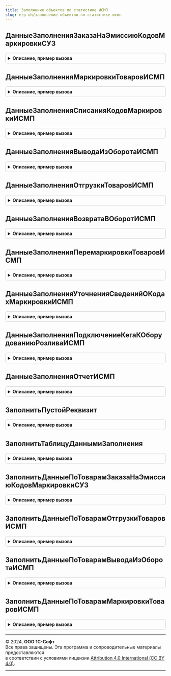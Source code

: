 ```yaml
---
title: Заполнение объектов по статистике ИСМП
slug: erp-uh/заполнение-объектов-по-статистике-исмп
---
```



## ДанныеЗаполненияЗаказаНаЭмиссиюКодовМаркировкиСУЗ
<details style="margin: 1em 0; padding: 0.5em; border: 1px solid #ccc; border-radius: 6px;">

<summary style="font-weight: bold; cursor: pointer;">Описание, пример вызова</summary>

```bsl

Функция ДанныеЗаполненияЗаказаНаЭмиссиюКодовМаркировкиСУЗ(Организация) Экспорт
```

Пример вызова
```bsl
Результат = ЗаполнениеОбъектовПоСтатистикеИСМП.ДанныеЗаполненияЗаказаНаЭмиссиюКодовМаркировкиСУЗ(Организация) 
```
</details>

## ДанныеЗаполненияМаркировкиТоваровИСМП
<details style="margin: 1em 0; padding: 0.5em; border: 1px solid #ccc; border-radius: 6px;">

<summary style="font-weight: bold; cursor: pointer;">Описание, пример вызова</summary>

```bsl

Функция ДанныеЗаполненияМаркировкиТоваровИСМП(Организация) Экспорт
```

Пример вызова
```bsl
Результат = ЗаполнениеОбъектовПоСтатистикеИСМП.ДанныеЗаполненияМаркировкиТоваровИСМП(Организация) 
```
</details>

## ДанныеЗаполненияСписанияКодовМаркировкиИСМП
<details style="margin: 1em 0; padding: 0.5em; border: 1px solid #ccc; border-radius: 6px;">

<summary style="font-weight: bold; cursor: pointer;">Описание, пример вызова</summary>

```bsl

Функция ДанныеЗаполненияСписанияКодовМаркировкиИСМП(Организация) Экспорт
```

Пример вызова
```bsl
Результат = ЗаполнениеОбъектовПоСтатистикеИСМП.ДанныеЗаполненияСписанияКодовМаркировкиИСМП(Организация) 
```
</details>

## ДанныеЗаполненияВыводаИзОборотаИСМП
<details style="margin: 1em 0; padding: 0.5em; border: 1px solid #ccc; border-radius: 6px;">

<summary style="font-weight: bold; cursor: pointer;">Описание, пример вызова</summary>

```bsl

Функция ДанныеЗаполненияВыводаИзОборотаИСМП(Организация, ВидПродукции) Экспорт
```

Пример вызова
```bsl
Результат = ЗаполнениеОбъектовПоСтатистикеИСМП.ДанныеЗаполненияВыводаИзОборотаИСМП(Организация, ВидПродукции) 
```
</details>

## ДанныеЗаполненияОтгрузкиТоваровИСМП
<details style="margin: 1em 0; padding: 0.5em; border: 1px solid #ccc; border-radius: 6px;">

<summary style="font-weight: bold; cursor: pointer;">Описание, пример вызова</summary>

```bsl

Функция ДанныеЗаполненияОтгрузкиТоваровИСМП(Организация, Контрагент = Неопределено) Экспорт
```

Пример вызова
```bsl
Результат = ЗаполнениеОбъектовПоСтатистикеИСМП.ДанныеЗаполненияОтгрузкиТоваровИСМП(Организация, Контрагент);
```
</details>

## ДанныеЗаполненияВозвратаВОборотИСМП
<details style="margin: 1em 0; padding: 0.5em; border: 1px solid #ccc; border-radius: 6px;">

<summary style="font-weight: bold; cursor: pointer;">Описание, пример вызова</summary>

```bsl

Функция ДанныеЗаполненияВозвратаВОборотИСМП(Организация) Экспорт
```

Пример вызова
```bsl
Результат = ЗаполнениеОбъектовПоСтатистикеИСМП.ДанныеЗаполненияВозвратаВОборотИСМП(Организация) 
```
</details>

## ДанныеЗаполненияПеремаркировкиТоваровИСМП
<details style="margin: 1em 0; padding: 0.5em; border: 1px solid #ccc; border-radius: 6px;">

<summary style="font-weight: bold; cursor: pointer;">Описание, пример вызова</summary>

```bsl

Функция ДанныеЗаполненияПеремаркировкиТоваровИСМП(Организация) Экспорт
```

Пример вызова
```bsl
Результат = ЗаполнениеОбъектовПоСтатистикеИСМП.ДанныеЗаполненияПеремаркировкиТоваровИСМП(Организация) 
```
</details>

## ДанныеЗаполненияУточненияСведенийОКодахМаркировкиИСМП
<details style="margin: 1em 0; padding: 0.5em; border: 1px solid #ccc; border-radius: 6px;">

<summary style="font-weight: bold; cursor: pointer;">Описание, пример вызова</summary>

```bsl

Функция ДанныеЗаполненияУточненияСведенийОКодахМаркировкиИСМП(Организация) Экспорт
```

Пример вызова
```bsl
Результат = ЗаполнениеОбъектовПоСтатистикеИСМП.ДанныеЗаполненияУточненияСведенийОКодахМаркировкиИСМП(Организация) 
```
</details>

## ДанныеЗаполненияПодключениеКегаКОборудованиюРозливаИСМП
<details style="margin: 1em 0; padding: 0.5em; border: 1px solid #ccc; border-radius: 6px;">

<summary style="font-weight: bold; cursor: pointer;">Описание, пример вызова</summary>

```bsl

Функция ДанныеЗаполненияПодключениеКегаКОборудованиюРозливаИСМП(Организация, ПоТекущемуПользователю = Истина) Экспорт
```

Пример вызова
```bsl
Результат = ЗаполнениеОбъектовПоСтатистикеИСМП.ДанныеЗаполненияПодключениеКегаКОборудованиюРозливаИСМП(Организация, ПоТекущемуПользователю);
```
</details>

## ДанныеЗаполненияОтчетИСМП
<details style="margin: 1em 0; padding: 0.5em; border: 1px solid #ccc; border-radius: 6px;">

<summary style="font-weight: bold; cursor: pointer;">Описание, пример вызова</summary>

```bsl

Функция ДанныеЗаполненияОтчетИСМП(Организация) Экспорт
```

Пример вызова
```bsl
Результат = ЗаполнениеОбъектовПоСтатистикеИСМП.ДанныеЗаполненияОтчетИСМП(Организация) 
```
</details>

## ЗаполнитьПустойРеквизит
<details style="margin: 1em 0; padding: 0.5em; border: 1px solid #ccc; border-radius: 6px;">

<summary style="font-weight: bold; cursor: pointer;">Описание, пример вызова</summary>

```bsl

Процедура ЗаполнитьПустойРеквизит(Объект, ДанныеСтатистики, ИмяРеквизита) Экспорт
```

Пример вызова
```bsl
ЗаполнениеОбъектовПоСтатистикеИСМП.ЗаполнитьПустойРеквизит(Объект, ДанныеСтатистики, ИмяРеквизита) 
```
</details>

## ЗаполнитьТаблицуДаннымиЗаполнения
<details style="margin: 1em 0; padding: 0.5em; border: 1px solid #ccc; border-radius: 6px;">

<summary style="font-weight: bold; cursor: pointer;">Описание, пример вызова</summary>

```bsl

Процедура ЗаполнитьТаблицуДаннымиЗаполнения(ИсходныеДанные, ДанныеДляЗаполнения, ПоляИсключения = "") Экспорт
```

Пример вызова
```bsl
ЗаполнениеОбъектовПоСтатистикеИСМП.ЗаполнитьТаблицуДаннымиЗаполнения(ИсходныеДанные, ДанныеДляЗаполнения, ПоляИсключения);
```
</details>

## ЗаполнитьДанныеПоТоварамЗаказаНаЭмиссиюКодовМаркировкиСУЗ
<details style="margin: 1em 0; padding: 0.5em; border: 1px solid #ccc; border-radius: 6px;">

<summary style="font-weight: bold; cursor: pointer;">Описание, пример вызова</summary>

```bsl

Процедура ЗаполнитьДанныеПоТоварамЗаказаНаЭмиссиюКодовМаркировкиСУЗ(ОбъектЗаполнения, МассивСтрок = Неопределено, Знач ДополнительныеПоляПоиска = "") Экспорт
```

Пример вызова
```bsl
ЗаполнениеОбъектовПоСтатистикеИСМП.ЗаполнитьДанныеПоТоварамЗаказаНаЭмиссиюКодовМаркировкиСУЗ(ОбъектЗаполнения, МассивСтрок, ДополнительныеПоляПоиска);
```
</details>

## ЗаполнитьДанныеПоТоварамОтгрузкиТоваровИСМП
<details style="margin: 1em 0; padding: 0.5em; border: 1px solid #ccc; border-radius: 6px;">

<summary style="font-weight: bold; cursor: pointer;">Описание, пример вызова</summary>

```bsl

Процедура ЗаполнитьДанныеПоТоварамОтгрузкиТоваровИСМП(ИсходныеДанные, Объект) Экспорт
```

Пример вызова
```bsl
ЗаполнениеОбъектовПоСтатистикеИСМП.ЗаполнитьДанныеПоТоварамОтгрузкиТоваровИСМП(ИсходныеДанные, Объект) 
```
</details>

## ЗаполнитьДанныеПоТоварамВыводаИзОборотаИСМП
<details style="margin: 1em 0; padding: 0.5em; border: 1px solid #ccc; border-radius: 6px;">

<summary style="font-weight: bold; cursor: pointer;">Описание, пример вызова</summary>

```bsl

Процедура ЗаполнитьДанныеПоТоварамВыводаИзОборотаИСМП(ИсходныеДанные, Объект) Экспорт
```

Пример вызова
```bsl
ЗаполнениеОбъектовПоСтатистикеИСМП.ЗаполнитьДанныеПоТоварамВыводаИзОборотаИСМП(ИсходныеДанные, Объект) 
```
</details>

## ЗаполнитьДанныеПоТоварамМаркировкиТоваровИСМП
<details style="margin: 1em 0; padding: 0.5em; border: 1px solid #ccc; border-radius: 6px;">

<summary style="font-weight: bold; cursor: pointer;">Описание, пример вызова</summary>

```bsl

Процедура ЗаполнитьДанныеПоТоварамМаркировкиТоваровИСМП(ИсходныеДанные, Объект) Экспорт
```

Пример вызова
```bsl
ЗаполнениеОбъектовПоСтатистикеИСМП.ЗаполнитьДанныеПоТоварамМаркировкиТоваровИСМП(ИсходныеДанные, Объект) 
```
</details>

---

© 2024, **ООО 1С-Софт**  
Все права защищены. Эта программа и сопроводительные материалы предоставляются  
в соответствии с условиями лицензии [Attribution 4.0 International (CC BY 4.0)](https://creativecommons.org/licenses/by/4.0/legalcode).

---
